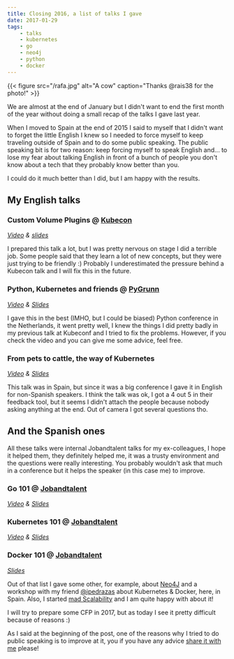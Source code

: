 ```yaml
---
title: Closing 2016, a list of talks I gave
date: 2017-01-29
tags:
    - talks
    - kubernetes
    - go
    - neo4j
    - python
    - docker
---
```


{{< figure src="/rafa.jpg" alt="A cow" caption="Thanks @rais38 for the photo!" >}}

We are almost at the end of January but I didn't want to end the first month of the year without doing a small recap of the talks I gave last year.

When I moved to Spain at the end of 2015 I said to myself that I didn't want to forget the little English I knew so I needed to force myself to keep traveling outside of Spain and to do some public speaking. The public speaking bit is for two reason: keep forcing myself to speak English and... to lose my fear about talking English in front of a bunch of people you don't know about a tech that they probably know better than you.

I could do it much better than I did, but I am happy with the results.

My English talks
----------------

### Custom Volume Plugins @ [Kubecon](https://kubecon.io)
_[Video](https://www.youtube.com/watch?v=33VzHXuuRs4) & [slides](https://speakerdeck.com/agonzalezro/custom-volume-plugins)_

I prepared this talk a lot, but I was pretty nervous on stage I did a terrible job. Some people said that they learn a lot of new concepts, but they were just trying to be friendly :) Probably I underestimated the pressure behind a Kubecon talk and I will fix this in the future.

### Python, Kubernetes and friends @ [PyGrunn](http://www.pygrunn.org/)
_[Video](https://www.youtube.com/watch?v=0tsaMVoydDg) & [Slides](https://speakerdeck.com/agonzalezro/python-kubernetes-and-friends)_

I gave this in the best (IMHO, but I could be biased) Python conference in the Netherlands, it went pretty well, I knew the things I did pretty badly in my previous talk at Kubeconf and I tried to fix the problems. However, if you check the video and you can give me some advice, feel free.

### From pets to cattle, the way of Kubernetes 
_[Video](https://www.youtube.com/watch?v=K_Kh4LMiiqQ) & [Slides](https://speakerdeck.com/agonzalezro/from-pets-to-cattle-the-way-of-kubernetes)_

This talk was in Spain, but since it was a big conference I gave it in English for non-Spanish speakers. I think the talk was ok, I got a 4 out 5 in their feedback tool, but it seems I didn't attach the people because nobody asking anything at the end. Out of camera I got several questions tho.

And the Spanish ones
--------------------

All these talks were internal Jobandtalent talks for my ex-colleagues, I hope it helped them, they definitely helped me, it was a trusty environment and the questions were really interesting. You probably wouldn't ask that much in a conference but it helps the speaker (in this case me) to improve.

### Go 101 @ [Jobandtalent](http://www.jobandtalent.com/)
_[Video](https://www.youtube.com/watch?v=zaywpuLV4BY) & [Slides](https://speakerdeck.com/agonzalezro/go-101-updated)_

### Kubernetes 101 @ [Jobandtalent](http://www.jobandtalent.com/)
_[Video](https://www.youtube.com/watch?v=5YmhMM_q4uI) & [Slides](https://speakerdeck.com/agonzalezro/kubernetes-101)_

### Docker 101 @ [Jobandtalent](http://www.jobandtalent.com/)
_[Slides](https://speakerdeck.com/agonzalezro/docker-101)_

Out of that list I gave some other, for example, about [Neo4J](https://github.com/agonzalezro/goqui/blob/master/examples/neo4j_intro_slides.neo4j) and a workshop with my friend [@ipedrazas](https://twitter.com/ipedrazas) about Kubernetes & Docker, here, in Spain. Also, I started [mad Scalability](https://meetup.com/mad-scalability) and I am quite happy with about it!

I will try to prepare some CFP in 2017, but as today I see it pretty difficult because of reasons :)

As I said at the beginning of the post, one of the reasons why I tried to do public speaking is to improve at it, you if you have any advice [share it with me](https://twitter.com/agonzalezro) please!
